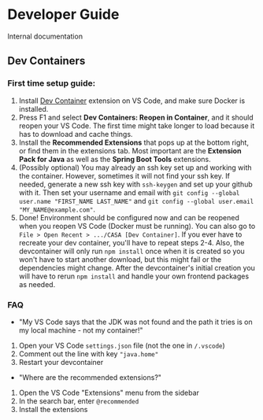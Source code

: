 # Developer Guide
Internal documentation

## Dev Containers
### First time setup guide:

1. Install [Dev Container](https://marketplace.visualstudio.com/items?itemName=ms-vscode-remote.remote-containers) extension on VS Code, and make sure Docker is installed.
2. Press F1 and select **Dev Containers: Reopen in Container**, and it should reopen your VS Code. The first time might take longer to load because it has to download and cache things.
3. Install the **Recommended Extensions** that pops up at the bottom right, or find them in the extensions tab. Most important are the **Extension Pack for Java** as well as the **Spring Boot Tools** extensions.
4. (Possibly optional) You may already an ssh key set up and working with the container. However, sometimes it will not find your ssh key. If needed, generate a new ssh key with `ssh-keygen` and set up your github with it. Then set your username and email with 
```git config --global user.name "FIRST_NAME LAST_NAME"```
and
```git config --global user.email "MY_NAME@example.com"```.
5. Done! Environment should be configured now and can be reopened when you reopen VS Code (Docker must be running). You can also go to `File > Open Recent > .../CASA [Dev Container]`. If you ever have to recreate your dev container, you'll have to repeat steps 2-4. Also, the devcontainer will only run `npm install` once when it is created so you won't have to start another download, but this might fail or the dependencies might change. After the devcontainer's initial creation you will have to rerun `npm install` and handle your own frontend packages as needed.

### FAQ
- "My VS Code says that the JDK was not found and the path it tries is on my local machine - not my container!"
1. Open your VS Code `settings.json` file (not the one in `/.vscode`)
2. Comment out the line with key `"java.home"`
3. Restart your devcontainer

- "Where are the recommended extensions?"
1. Open the VS Code "Extensions" menu from the sidebar
2. In the search bar, enter `@recommended`
3. Install the extensions